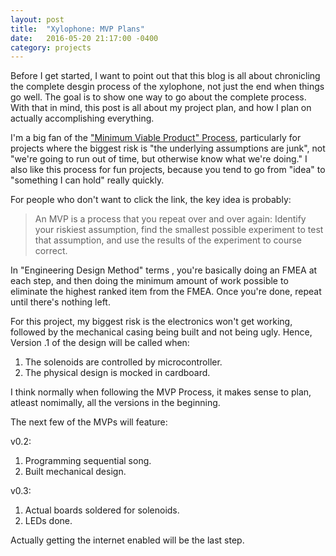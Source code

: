 ```yaml
---
layout: post
title:  "Xylophone: MVP Plans"
date:   2016-05-20 21:17:00 -0400
category: projects
---
```


Before I get started, I want to point out that this blog is all about
chronicling the complete desgin process of the xylophone, not just the
end when things go well. The goal is to show one way to go about the
complete process. With that in mind, this post is all about my project
plan, and how I plan on actually accomplishing everything.

I'm a big fan of the ["Minimum Viable Product" Process](http://themacro.com/articles/2016/01/minimum-viable-product-process/), particularly for projects
where the biggest risk is "the underlying assumptions are junk", not "we're
going to run out of time, but otherwise know what we're doing." I also like
this process for fun projects, because you tend to go from "idea" to
"something I can hold" really quickly.

For people who don't want to click the link, the key idea is probably:

> An MVP is a process that you repeat over and over again: Identify your
> riskiest assumption, find the smallest possible experiment to test that
> assumption, and use the results of the experiment to course correct.

In "Engineering Design Method" terms , you're basically doing an FMEA at
each step, and then doing the minimum amount of work possible to eliminate
the highest ranked item from the FMEA. Once you're done, repeat until there's
nothing left.

For this project, my biggest risk is the electronics won't get working,
followed by the mechanical casing being built and not being ugly. Hence,
Version .1 of the design will be called when:

1. The solenoids are controlled by microcontroller.
2. The physical design is mocked in cardboard.

I think normally when following the MVP Process, it makes sense to plan,
atleast nomimally, all the versions in the beginning.

The next few of the MVPs will feature:

v0.2:

1. Programming sequential song.
2. Built mechanical design.

v0.3:

1. Actual boards soldered for solenoids.
2. LEDs done.

Actually getting the internet enabled will be the last step.
